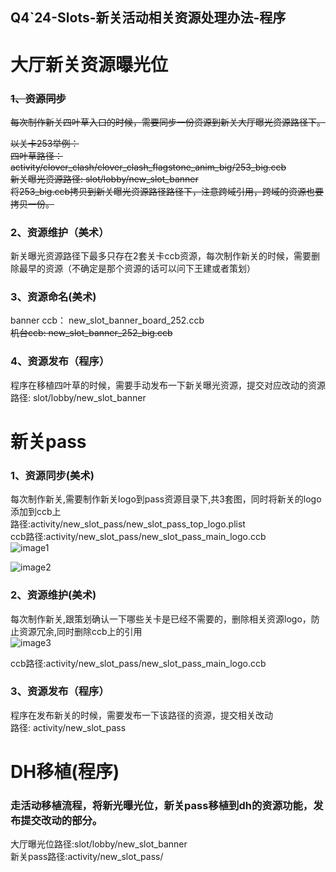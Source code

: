 ## Q4\`24-Slots-新关活动相关资源处理办法-程序

# 大厅新关资源曝光位

### ~~1、资源同步~~

~~每次制作新关四叶草入口的时候，需要同步一份资源到新关大厅曝光资源路径下。~~

~~以关卡253举例：~~  
~~四叶草路径：activity/clover\_clash/clover\_clash\_flagstone\_anim\_big/253\_big.ccb~~  
~~新关曝光资源路径: slot/lobby/new\_slot\_banner~~  
~~将253\_big.ccb拷贝到新关曝光资源路径路径下，注意跨域引用，跨域的资源也要拷贝一份。~~

### 2、资源维护（美术）

新关曝光资源路径下最多只存在2套关卡ccb资源，每次制作新关的时候，需要删除最早的资源（不确定是那个资源的话可以问下王建或者策划）

### 3、资源命名(美术)

banner ccb： new\_slot\_banner\_board\_252.ccb  
~~机台ccb:  new\_slot\_banner\_252\_big.ccb~~

### 4、资源发布（程序）

程序在移植四叶草的时候，需要手动发布一下新关曝光资源，提交对应改动的资源  
路径: slot/lobby/new\_slot\_banner

# 新关pass

### 1、资源同步(美术)

每次制作新关,需要制作新关logo到pass资源目录下,共3套图，同时将新关的logo添加到ccb上  
路径:activity/new\_slot\_pass/new\_slot\_pass\_top\_logo.plist  
ccb路径:activity/new\_slot\_pass/new\_slot\_pass\_main\_logo.ccb  
![image1](http://localhost:5173/WTC-Docs/assets/1758727509988_d7555f4d.png)

![image2](http://localhost:5173/WTC-Docs/assets/1758727509989_a57ceeaf.png)

### 2、资源维护(美术)

每次制作新关,跟策划确认一下哪些关卡是已经不需要的，删除相关资源logo，防止资源冗余,同时删除ccb上的引用  
![image3](http://localhost:5173/WTC-Docs/assets/1758727509991_9848d276.png)

ccb路径:activity/new\_slot\_pass/new\_slot\_pass\_main\_logo.ccb

### 3、资源发布（程序）

程序在发布新关的时候，需要发布一下该路径的资源，提交相关改动  
路径: activity/new\_slot\_pass

# DH移植(程序)

### 走活动移植流程，将新光曝光位，新关pass移植到dh的资源功能，发布提交改动的部分。

大厅曝光位路径:slot/lobby/new\_slot\_banner  
新关pass路径:activity/new\_slot\_pass/





